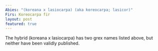 ```yaml
---
Abies: "(koreana x lasiocarpa) (aka koreocarpa; lasicor)"
Firs: Koreocarpa fir
layout: post
featured: true
---
```

The hybrid (koreana x lasiocarpa) has two grex names listed above, but neither have been validly published.
